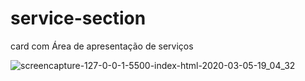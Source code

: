 # service-section
card com Área de apresentação de serviços

![screencapture-127-0-0-1-5500-index-html-2020-03-05-19_04_32](https://user-images.githubusercontent.com/46541402/76030706-01f4e500-5f15-11ea-81e3-f149a2537114.png)

